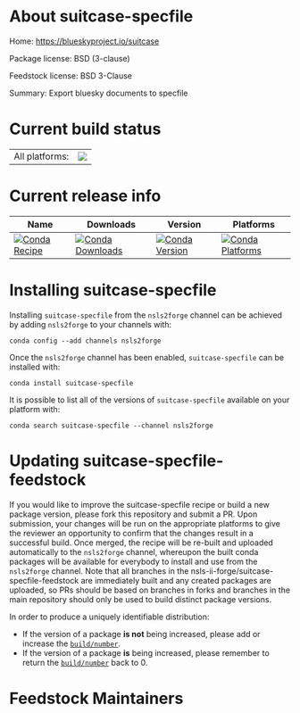 About suitcase-specfile
=======================

Home: https://blueskyproject.io/suitcase

Package license: BSD (3-clause)

Feedstock license: BSD 3-Clause

Summary: Export bluesky documents to specfile



Current build status
====================


<table><tr><td>All platforms:</td>
    <td>
      <a href="https://dev.azure.com/nsls2forge/nsls2forge/_build/latest?definitionId=43&branchName=master">
        <img src="https://dev.azure.com/nsls2forge/nsls2forge/_apis/build/status/suitcase-specfile-feedstock?branchName=master">
      </a>
    </td>
  </tr>
</table>

Current release info
====================

| Name | Downloads | Version | Platforms |
| --- | --- | --- | --- |
| [![Conda Recipe](https://img.shields.io/badge/recipe-suitcase--specfile-green.svg)](https://anaconda.org/nsls2forge/suitcase-specfile) | [![Conda Downloads](https://img.shields.io/conda/dn/nsls2forge/suitcase-specfile.svg)](https://anaconda.org/nsls2forge/suitcase-specfile) | [![Conda Version](https://img.shields.io/conda/vn/nsls2forge/suitcase-specfile.svg)](https://anaconda.org/nsls2forge/suitcase-specfile) | [![Conda Platforms](https://img.shields.io/conda/pn/nsls2forge/suitcase-specfile.svg)](https://anaconda.org/nsls2forge/suitcase-specfile) |

Installing suitcase-specfile
============================

Installing `suitcase-specfile` from the `nsls2forge` channel can be achieved by adding `nsls2forge` to your channels with:

```
conda config --add channels nsls2forge
```

Once the `nsls2forge` channel has been enabled, `suitcase-specfile` can be installed with:

```
conda install suitcase-specfile
```

It is possible to list all of the versions of `suitcase-specfile` available on your platform with:

```
conda search suitcase-specfile --channel nsls2forge
```




Updating suitcase-specfile-feedstock
====================================

If you would like to improve the suitcase-specfile recipe or build a new
package version, please fork this repository and submit a PR. Upon submission,
your changes will be run on the appropriate platforms to give the reviewer an
opportunity to confirm that the changes result in a successful build. Once
merged, the recipe will be re-built and uploaded automatically to the
`nsls2forge` channel, whereupon the built conda packages will be available for
everybody to install and use from the `nsls2forge` channel.
Note that all branches in the nsls-ii-forge/suitcase-specfile-feedstock are
immediately built and any created packages are uploaded, so PRs should be based
on branches in forks and branches in the main repository should only be used to
build distinct package versions.

In order to produce a uniquely identifiable distribution:
 * If the version of a package **is not** being increased, please add or increase
   the [``build/number``](https://conda.io/docs/user-guide/tasks/build-packages/define-metadata.html#build-number-and-string).
 * If the version of a package **is** being increased, please remember to return
   the [``build/number``](https://conda.io/docs/user-guide/tasks/build-packages/define-metadata.html#build-number-and-string)
   back to 0.

Feedstock Maintainers
=====================


